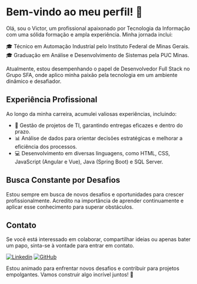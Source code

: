 # Bem-vindo ao meu perfil! 👋

Olá, sou o Victor, um profissional apaixonado por Tecnologia da Informação com uma sólida formação e ampla experiência. Minha jornada inclui:

🎓 Técnico em Automação Industrial pelo Instituto Federal de Minas Gerais.
🎓 Graduação em Análise e Desenvolvimento de Sistemas pela PUC Minas.

Atualmente, estou desempenhando o papel de Desenvolvedor Full Stack no Grupo SFA, onde aplico minha paixão pela tecnologia em um ambiente dinâmico e desafiador.

## Experiência Profissional

Ao longo da minha carreira, acumulei valiosas experiências, incluindo:

- 🚀 Gestão de projetos de TI, garantindo entregas eficazes e dentro do prazo.
- 📊 Análise de dados para orientar decisões estratégicas e melhorar a eficiência dos processos.
- 💻 Desenvolvimento em diversas linguagens, como HTML, CSS, JavaScript (Angular e Vue), Java (Spring Boot) e SQL Server.

## Busca Constante por Desafios

Estou sempre em busca de novos desafios e oportunidades para crescer profissionalmente. Acredito na importância de aprender continuamente e aplicar esse conhecimento para superar obstáculos.

## Contato

Se você está interessado em colaborar, compartilhar ideias ou apenas bater um papo, sinta-se à vontade para entrar em contato.

[![Linkedin](https://img.shields.io/badge/-Victor-blue?style=flat&logo=Linkedin&logoColor=white&link=COLOQUE_SEU_LINK_AQUI)](COLOQUE_SEU_LINK_AQUI)
[![GitHub](https://img.shields.io/badge/-victor-gray?style=flat&logo=GitHub&logoColor=white&link=COLOQUE_SEU_LINK_AQUI)](COLOQUE_SEU_LINK_AQUI)

Estou animado para enfrentar novos desafios e contribuir para projetos empolgantes. Vamos construir algo incrível juntos! 🚀

